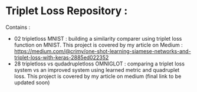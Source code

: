 # Triplet Loss Repository : 

Contains : 
- 02 tripletloss MNIST : building a similarity comparer using triplet loss function on MNIST. This project is covered by my article on Medium : https://medium.com/@crimy/one-shot-learning-siamese-networks-and-triplet-loss-with-keras-2885ed022352
- 28 tripletloss vs qudadrupletloss OMNIGLOT : comparing a triplet loss system vs an improved system using learned metric and quadruplet loss. This project is covered by my article on medium (final link to be updated soon)

